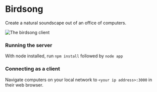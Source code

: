 Birdsong
========

Create a natural soundscape out of an office of computers.

![The birdsong client](http://cl.ly/image/2o3G0s2V272X/Screen%20Shot%202014-02-20%20at%209.15.28%20am.png)

### Running the server

With node installed, run `npm install` followed by `node app`

### Connecting as a client

Navigate computers on your local network to `<your ip address>:3000` in their web browser.

